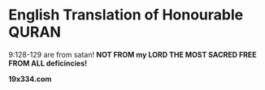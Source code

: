 # English Translation of Honourable QURAN

9:128-129 are from satan! <b>NOT FROM my LORD THE MOST SACRED FREE FROM ALL deficincies!

19x334.com</b>
